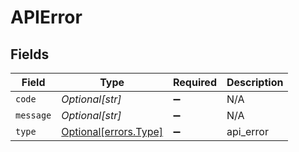 # APIError


## Fields

| Field                                                | Type                                                 | Required                                             | Description                                          |
| ---------------------------------------------------- | ---------------------------------------------------- | ---------------------------------------------------- | ---------------------------------------------------- |
| `code`                                               | *Optional[str]*                                      | :heavy_minus_sign:                                   | N/A                                                  |
| `message`                                            | *Optional[str]*                                      | :heavy_minus_sign:                                   | N/A                                                  |
| `type`                                               | [Optional[errors.Type]](../../models/errors/type.md) | :heavy_minus_sign:                                   | api_error                                            |